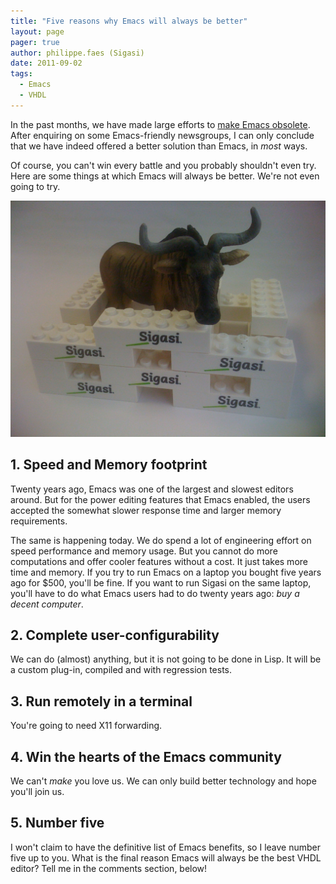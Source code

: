 ```yaml
---
title: "Five reasons why Emacs will always be better"
layout: page 
pager: true
author: philippe.faes (Sigasi)
date: 2011-09-02
tags: 
  - Emacs
  - VHDL
---
```


In the past months, we have made large efforts to [make Emacs obsolete](.). After enquiring on some Emacs-friendly newsgroups, I can only conclude that we have indeed offered a better solution than Emacs, in _most_ ways. 

Of course, you can't win every battle and you probably shouldn't even try. Here are some things at which Emacs will always be better. We're not even going to try.

![Caged Gnu](images/caged_gnu.jpg)

## 1. Speed and Memory footprint

Twenty years ago, Emacs was one of the largest and slowest editors around. But for the power editing features that Emacs enabled, the users accepted the somewhat slower response time and larger memory requirements.

The same is happening today. We do spend a lot of engineering effort on speed performance and memory usage. But you cannot do more computations and offer cooler features without a cost. It just takes more time and memory.
If you try to run Emacs on a laptop you bought five years ago for $500, you'll be fine. If you want to run Sigasi on the same laptop, you'll have to do what Emacs users had to do twenty years ago: _buy a decent computer_.

## 2. Complete user-configurability

We can do (almost) anything, but it is not going to be done in Lisp. It will be a custom plug-in, compiled and with regression tests.

## 3. Run remotely in a terminal

You're going to need X11 forwarding.

## 4. Win the hearts of the Emacs community

We can't _make_ you love us. We can only build better technology and hope you'll join us.

## 5. Number five

I won't claim to have the definitive list of Emacs benefits, so I leave number five up to you. What is the final reason Emacs will always be the best VHDL editor? Tell me in the comments section, below!
